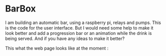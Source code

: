 # BarBox

I am building an automatic bar, using a raspberry pi, relays and pumps. 
This is the code for the user interface. But I would need some help to make it look better and add a progression bar or an animation while the drink is being served.
And if you have any ideas to make it better?

This what the web page looks like at the moment : 

